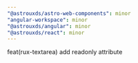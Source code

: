 ```yaml
---
"@astrouxds/astro-web-components": minor
"angular-workspace": minor
"@astrouxds/angular": minor
"@astrouxds/react": minor
---
```


feat(rux-textarea) add readonly attribute

